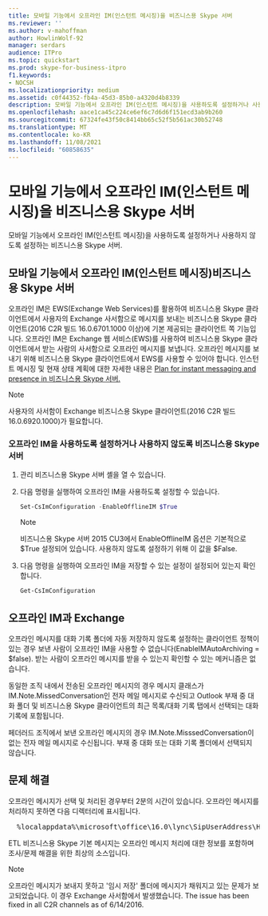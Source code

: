 ```yaml
---
title: 모바일 기능에서 오프라인 IM(인스턴트 메시징)을 비즈니스용 Skype 서버
ms.reviewer: ''
ms.author: v-mahoffman
author: HowlinWolf-92
manager: serdars
audience: ITPro
ms.topic: quickstart
ms.prod: skype-for-business-itpro
f1.keywords:
- NOCSH
ms.localizationpriority: medium
ms.assetid: c0f44352-fb4a-45d3-85b0-a4320d4b8339
description: 모바일 기능에서 오프라인 IM(인스턴트 메시징)을 사용하도록 설정하거나 사용하지 않도록 설정하는 비즈니스용 Skype 서버.
ms.openlocfilehash: aace1ca45c224ce6ef6c7d6d6f151ecd3ab9b260
ms.sourcegitcommit: 67324fe43f50c8414bb65c52f5b561ac30b52748
ms.translationtype: MT
ms.contentlocale: ko-KR
ms.lasthandoff: 11/08/2021
ms.locfileid: "60858635"
---
```

# <a name="enable-or-disable-offline-instant-messaging-im-in-skype-for-business-server"></a>모바일 기능에서 오프라인 IM(인스턴트 메시징)을 비즈니스용 Skype 서버
 
모바일 기능에서 오프라인 IM(인스턴트 메시징)을 사용하도록 설정하거나 사용하지 않도록 설정하는 비즈니스용 Skype 서버.
  
## <a name="enable-offline-instant-messaging-im-in-skype-for-business-server"></a>모바일 기능에서 오프라인 IM(인스턴트 메시징)비즈니스용 Skype 서버

오프라인 IM은 EWS(Exchange Web Services)를 활용하여 비즈니스용 Skype 클라이언트에서 사용자의 Exchange 사서함으로 메시지를 보내는 비즈니스용 Skype 클라이언트(2016 C2R 빌드 16.0.6701.1000 이상)에 기본 제공되는 클라이언트 쪽 기능입니다. 오프라인 IM은 Exchange 웹 서비스(EWS)를 사용하여 비즈니스용 Skype 클라이언트에서 받는 사람의 사서함으로 오프라인 메시지를 보냅니다. 오프라인 메시지를 보내기 위해 비즈니스용 Skype 클라이언트에서 EWS를 사용할 수 있어야 합니다. 인스턴트 메시징 및 현재 상태 계획에 대한 자세한 내용은 [Plan for instant messaging and presence in 비즈니스용 Skype 서버.](../../plan-your-deployment/instant-messaging-and-presence.md)
  
> [!NOTE]
> 사용자의 사서함이 Exchange 비즈니스용 Skype 클라이언트(2016 C2R 빌드 16.0.6920.1000)가 필요합니다. 
  
### <a name="to-enable-or-disable-offline-im-in-skype-for-business-server"></a>오프라인 IM을 사용하도록 설정하거나 사용하지 않도록 비즈니스용 Skype 서버

1. 관리 비즈니스용 Skype 서버 셸을 열 수 있습니다.
    
2. 다음 명령을 실행하여 오프라인 IM을 사용하도록 설정할 수 있습니다.
    
   ```powershell
   Set-CsImConfiguration -EnableOfflineIM $True
   ```

    > [!NOTE]
    > 비즈니스용 Skype 서버 2015 CU3에서 EnableOfflineIM 옵션은 기본적으로 $True 설정되어 있습니다. 사용하지 않도록 설정하기 위해 이 값을 $False. 
  
3. 다음 명령을 실행하여 오프라인 IM을 저장할 수 있는 설정이 설정되어 있는지 확인합니다.
    
   ```powershell
   Get-CsImConfiguration
   ```

## <a name="offline-im-integration-with-exchange"></a>오프라인 IM과 Exchange

오프라인 메시지를 대화 기록 폴더에 자동 저장하지 않도록 설정하는 클라이언트 정책이 있는 경우 보낸 사람이 오프라인 IM을 사용할 수 없습니다(EnableIMAutoArchiving = $false). 받는 사람이 오프라인 메시지를 받을 수 있는지 확인할 수 있는 메커니즘은 없습니다.
  
동일한 조직 내에서 전송된 오프라인 메시지의 경우 메시지 클래스가 IM.Note.MissedConversation인 전자 메일 메시지로  수신되고 Outlook 부재 중 대화 폴더 및 비즈니스용 Skype 클라이언트의 최근 목록/대화 기록 탭에서 선택되는 대화 기록에 포함됩니다.
  
페더러드 조직에서 보낸 오프라인 메시지의 경우 IM.Note.MisssedConversation이 없는 전자 메일 메시지로 수신됩니다. 부재 중 대화 또는 대화 기록 폴더에서 선택되지 않습니다. 
  
## <a name="troubleshooting"></a>문제 해결

오프라인 메시지가 선택 및 처리된 경우부터 2분의 시간이 있습니다. 오프라인 메시지를 처리하지 못하면 다음 디렉터리에 표시됩니다. 
  
  <pre>  %localappdata%\microsoft\office\16.0\lync\SipUserAddress\History Spooler   </pre>

ETL 비즈니스용 Skype 기본 메시지는 오프라인 메시지 처리에 대한 정보를 포함하며 조사/문제 해결을 위한 최상의 소스입니다. 
  
> [!NOTE]
> 오프라인 메시지가 보내지 못하고 '임시 저장' 폴더에 메시지가 채워지고 있는 문제가 보고되었습니다. 이 경우 Exchange 사서함에서 발생했습니다. The issue has been fixed in all C2R channels as of 6/14/2016.  
